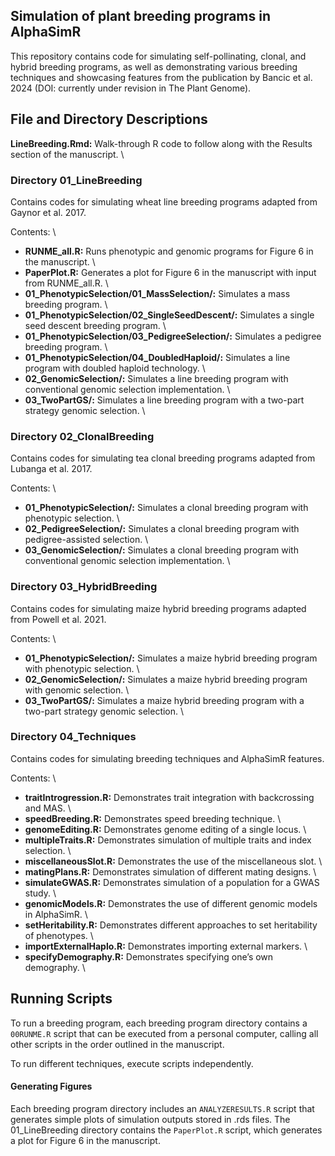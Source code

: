 ## Simulation of plant breeding programs in AlphaSimR

This repository contains code for simulating self-pollinating, clonal, and hybrid breeding programs, as well as demonstrating various breeding techniques and showcasing features from the publication by Bancic et al. 2024 (DOI: currently under revision in The Plant Genome).

## File and Directory Descriptions

**LineBreeding.Rmd:** Walk-through R code to follow along with the Results section of the manuscript. \

### Directory 01_LineBreeding

Contains codes for simulating wheat line breeding programs adapted from Gaynor et al. 2017.

Contents: \
- **RUNME_all.R:** Runs phenotypic and genomic programs for Figure 6 in the manuscript. \
- **PaperPlot.R:** Generates a plot for Figure 6 in the manuscript with input from RUNME_all.R. \
- **01\_PhenotypicSelection/01\_MassSelection/:** Simulates a mass breeding program. \
- **01\_PhenotypicSelection/02\_SingleSeedDescent/:** Simulates a single seed descent breeding program. \
- **01\_PhenotypicSelection/03\_PedigreeSelection/:** Simulates a pedigree breeding program. \
- **01\_PhenotypicSelection/04\_DoubledHaploid/:** Simulates a line program with doubled haploid technology. \
- **02\_GenomicSelection/:** Simulates a line breeding program with conventional genomic selection implementation. \
- **03\_TwoPartGS/:** Simulates a line breeding program with a two-part strategy genomic selection. \

### Directory 02_ClonalBreeding

Contains codes for simulating tea clonal breeding programs adapted from Lubanga et al. 2017.

Contents: \
- **01\_PhenotypicSelection/:** Simulates a clonal breeding program with phenotypic selection. \
- **02\_PedigreeSelection/:** Simulates a clonal breeding program with pedigree-assisted selection. \
- **03\_GenomicSelection/:** Simulates a clonal breeding program with conventional genomic selection implementation. \

### Directory 03_HybridBreeding

Contains codes for simulating maize hybrid breeding programs adapted from Powell et al. 2021.

Contents: \
- **01\_PhenotypicSelection/:** Simulates a maize hybrid breeding program with phenotypic selection. \
- **02\_GenomicSelection/:** Simulates a maize hybrid breeding program with genomic selection. \
- **03\_TwoPartGS/:** Simulates a maize hybrid breeding program with a two-part strategy genomic selection. \

### Directory 04_Techniques

Contains codes for simulating breeding techniques and AlphaSimR features.

Contents: \
- **traitIntrogression.R:** Demonstrates trait integration with backcrossing and MAS. \
- **speedBreeding.R:** Demonstrates speed breeding technique. \
- **genomeEditing.R:** Demonstrates genome editing of a single locus. \
- **multipleTraits.R:** Demonstrates simulation of multiple traits and index selection. \
- **miscellaneousSlot.R:** Demonstrates the use of the miscellaneous slot. \
- **matingPlans.R:** Demonstrates simulation of different mating designs. \
- **simulateGWAS.R:** Demonstrates simulation of a population for a GWAS study. \
- **genomicModels.R:** Demonstrates the use of different genomic models in AlphaSimR. \
- **setHeritability.R:** Demonstrates different approaches to set heritability of phenotypes. \
- **importExternalHaplo.R:** Demonstrates importing external markers. \
- **specifyDemography.R:** Demonstrates specifying one’s own demography. \


## Running Scripts

To run a breeding program, each breeding program directory contains a `00RUNME.R` script that can be executed from a personal computer, calling all other scripts in the order outlined in the manuscript.

To run different techniques, execute scripts independently.

#### Generating Figures

Each breeding program directory includes an `ANALYZERESULTS.R` script that generates simple plots of simulation outputs stored in .rds files. The 01_LineBreeding directory contains the `PaperPlot.R` script, which generates a plot for Figure 6 in the manuscript.

